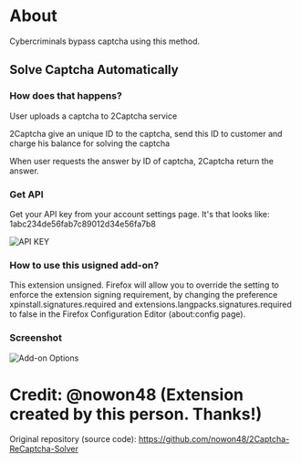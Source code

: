 # About 

Cybercriminals bypass captcha using this method. 

## Solve Captcha Automatically

### How does that happens? 

User uploads a captcha to 2Captcha service 

2Captcha give an unique ID to the captcha, send this ID to customer and charge his balance for solving the captcha

When user requests the answer by ID of captcha, 2Captcha return the answer. 

### Get API

Get your API key from your account settings page. It's that looks like:
1abc234de56fab7c89012d34e56fa7b8

![API KEY](https://raw.githubusercontent.com/yasinyilmaz/2captcha-firefox-addon/master/README-img/2capctcha-api.png?token=AJAW6PYRSC3X4LVBRJTEAFS44KUW4)

### How to use this usigned add-on?

This extension unsigned. Firefox will allow you to override the setting to enforce the extension signing requirement, by changing the preference xpinstall.signatures.required and extensions.langpacks.signatures.required to false in the Firefox Configuration Editor (about:config page).

### Screenshot

![Add-on Options](https://raw.githubusercontent.com/yasinyilmaz/2captcha-firefox-addon/master/README-img/2capctcha-firefox-addon.png?token=AJAW6P2UXB4HJPMUGFUC2IK44KUVS)


# Credit: @nowon48 (Extension created by this person. Thanks!) 

Original repository (source code): https://github.com/nowon48/2Captcha-ReCaptcha-Solver
